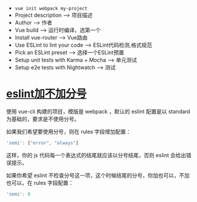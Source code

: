 - `vue init webpack my-project`
- Project description  -->  项目描述
- Author  -->  作者
- Vue build  --> 运行时编译，选第一个 
- Install vue-router -->  Vue路由
- Use ESLint to lint your code  -->  ESLint代码检测,格式规范
- Pick an ESLint preset  —>  选择一个ESLint预置
- Setup unit tests with Karma + Mocha  -->  单元测试
- Setup e2e tests with Nightwatch  -->  测试





# [eslint加不加分号](https://www.cnblogs.com/beimingbingpo/p/9517831.html)



使用 vue-cli 构建的项目，模版是 webpack ，默认的 eslint 配置是以 standard 为基础的，要求是不使用分号。

如果我们希望要使用分号，则在 rules 字段增加配置：

```js
'semi': ["error", "always"]
```
这样，你的 js 代码每一个表达式的结尾就应该以分号结尾，否则 eslint 会给出错误提示。

如果你希望 eslint 不检查分号这一项，这个时候结尾的分号，你加也可以，不加也可以，在 rules 字段配置：
```js
'semi': 0
```
